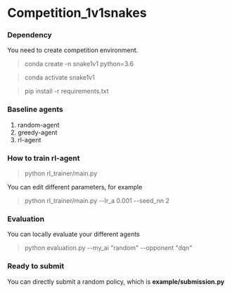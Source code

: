 # Competition_1v1snakes

### Dependency
You need to create competition environment.
>conda create -n snake1v1 python=3.6

>conda activate snake1v1

>pip install -r requirements.txt

### Baseline agents
1. random-agent 
2. greedy-agent
3. rl-agent

### How to train rl-agent

>python rl_trainer/main.py

You can edit different parameters, for example

>python rl_trainer/main.py --lr_a 0.001 --seed_nn 2

### Evaluation 
You can locally evaluate your different agents

>python evaluation.py --my_ai "random" --opponent "dqn"

### Ready to submit 

You can directly submit a random policy, which is **example/submission.py**
